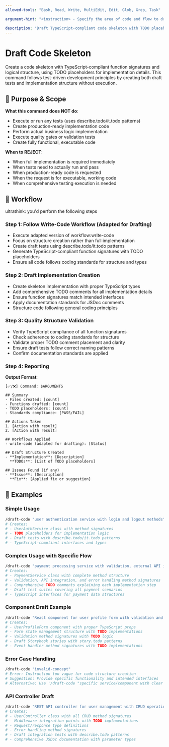 ```yaml
---
allowed-tools: "Bash, Read, Write, MultiEdit, Edit, Glob, Grep, Task"

argument-hint: "<instruction> - Specify the area of code and flow to draft"

description: "Draft TypeScript-compliant code skeleton with TODO placeholders"
---
```


# Draft Code Skeleton

Create a code skeleton with TypeScript-compliant function signatures and logical structure, using TODO placeholders for implementation details. This command follows test-driven development principles by creating both draft tests and implementation structure without execution.

## 🎯 Purpose & Scope

**What this command does NOT do**:

- Execute or run any tests (uses describe.todo/it.todo patterns)
- Create production-ready implementation code
- Perform actual business logic implementation
- Execute quality gates or validation tests
- Create fully functional, executable code

**When to REJECT**:

- When full implementation is required immediately
- When tests need to actually run and pass
- When production-ready code is requested
- When the request is for executable, working code
- When comprehensive testing execution is needed

## 🔄 Workflow

ultrathink: you'd perform the following steps

### Step 1: Follow Write-Code Workflow (Adapted for Drafting)

- Execute adapted version of workflow:write-code
- Focus on structure creation rather than full implementation
- Create draft tests using describe.todo/it.todo patterns
- Generate TypeScript-compliant function signatures with TODO placeholders
- Ensure all code follows coding standards for structure and types

### Step 2: Draft Implementation Creation

- Create skeleton implementation with proper TypeScript types
- Add comprehensive TODO comments for all implementation details
- Ensure function signatures match intended interfaces
- Apply documentation standards for JSDoc comments
- Structure code following general coding principles

### Step 3: Quality Structure Validation

- Verify TypeScript compliance of all function signatures
- Check adherence to coding standards for structure
- Validate proper TODO comment placement and clarity
- Ensure draft tests follow correct naming patterns
- Confirm documentation standards are applied

### Step 4: Reporting

**Output Format**:

```
[✅/❌] Command: $ARGUMENTS

## Summary
- Files created: [count]
- Functions drafted: [count]
- TODO placeholders: [count]
- Standards compliance: [PASS/FAIL]

## Actions Taken
1. [Action with result]
2. [Action with result]

## Workflows Applied
- write-code (adapted for drafting): [Status]

## Draft Structure Created
- **Implementation**: [Description]
  **TODOs**: [List of TODO placeholders]

## Issues Found (if any)
- **Issue**: [Description]
  **Fix**: [Applied fix or suggestion]
```

## 📝 Examples

### Simple Usage

```bash
/draft-code "user authentication service with login and logout methods"
# Creates:
# - UserAuthService class with method signatures
# - TODO placeholders for implementation logic
# - Draft tests with describe.todo/it.todo patterns
# - TypeScript-compliant interfaces and types
```

### Complex Usage with Specific Flow

```bash
/draft-code "payment processing service with validation, external API integration, and error handling flow"
# Creates:
# - PaymentService class with complete method structure
# - Validation, API integration, and error handling method signatures  
# - Comprehensive TODO comments explaining each implementation step
# - Draft test suites covering all payment scenarios
# - TypeScript interfaces for payment data structures
```

### Component Draft Example

```bash
/draft-code "React component for user profile form with validation and submission"
# Creates:
# - UserProfileForm component with proper TypeScript props
# - Form state management structure with TODO implementations
# - Validation method signatures with TODO logic
# - Draft Storybook stories with story.todo patterns
# - Event handler method signatures with TODO implementations
```

### Error Case Handling

```bash
/draft-code "invalid-concept"
# Error: Instruction too vague for code structure creation
# Suggestion: Provide specific functionality and intended interfaces
# Alternative: Use '/draft-code "specific service/component with clear methods"'
```

### API Controller Draft

```bash
/draft-code "REST API controller for user management with CRUD operations and middleware integration"
# Creates:
# - UserController class with all CRUD method signatures
# - Middleware integration points with TODO implementations
# - Request/response type definitions
# - Error handling method signatures
# - Draft integration tests with describe.todo patterns
# - Comprehensive JSDoc documentation with parameter types
```
